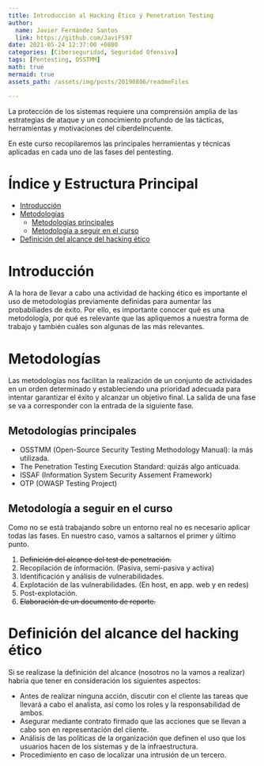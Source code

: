 ```yaml
---
title: Introducción al Hacking Ético y Penetration Testing
author:
  name: Javier Fernández Santos
  link: https://github.com/JaviFS97
date: 2021-05-24 12:37:00 +0800
categories: [Ciberseguridad, Seguridad Ofensiva]
tags: [Pentesting, OSSTMM]
math: true
mermaid: true
assets_path: /assets/img/posts/20190806/readmeFiles

---
```

La protección de los sistemas requiere una comprensión amplia de las estrategias de ataque y un conocimiento profundo de las tácticas, herramientas y motivaciones del ciberdelincuente.

En este curso recopilaremos las principales herramientas y técnicas aplicadas en cada uno de las fases del pentesting.


# Índice y Estructura Principal
- [Introducción](#introducción)
- [Metodologías](#metodologías)
  + [Metodologías principales](#metodologías-principales)
  + [Metodología a seguir en el curso](#metodología-a-seguir-en-el-curso)
- [Definición del alcance del hacking ético](#definición-del-alcance-del-hacking-ético)


# Introducción
A la hora de llevar a cabo una actividad de hacking ético es importante el uso de metodologías previamente definidas para aumentar las probabiliades de éxito. Por ello, es importante conocer qué es una metodología, por qué es relevante que las apliquemos a nuestra forma de trabajo y también cuáles son algunas de las más relevantes.

# Metodologías
Las metodologías nos facilitan la realización de un conjunto de actividades en un orden determinado y estableciendo una prioridad adecuada para intentar garantizar el éxito y alcanzar un objetivo final.
La salida de una fase se va a corresponder con la entrada de la siguiente fase.

## Metodologías principales
* OSSTMM (Open-Source Security Testing Methodology Manual): la más utilizada.
* The Penetration Testing Execution Standard: quizás algo anticuada.
* ISSAF (Information System Security Assement Framework)
* OTP (OWASP Testing Project)

## Metodología a seguir en el curso
Como no se está trabajando sobre un entorno real no es necesario aplicar todas las fases. En nuestro caso, vamos a saltarnos el primer y último punto.
1. ~~Definición del alcance del test de penetración.~~
2. Recopilación de información. (Pasiva, semi-pasiva y activa)
3. Identificación y análisis de vulnerabilidades.
4. Explotación de las vulnerabilidades. (En host, en app. web y en redes)
5. Post-explotación.
6. ~~Elaboración de un documento de reporte.~~


# Definición del alcance del hacking ético
Si se realizase la definición del alcance (nosotros no la vamos a realizar) habría que tener en consideración los siguientes aspectos:
* Antes de realizar ninguna acción, discutir con el cliente las tareas que llevará a cabo el analista, así como los roles y la responsabilidad de ambos.
* Asegurar mediante contrato firmado que las acciones que se llevan a cabo son en representación del cliente.
* Análisis de las políticas de la organización que definen el uso que los usuarios hacen de los sistemas y de la infraestructura.
* Procedimiento en caso de localizar una intrusión de un tercero.

